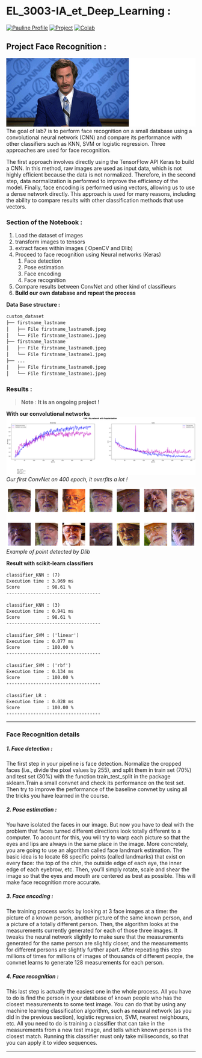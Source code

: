 
# EL_3003-IA_et_Deep_Learning : 

[![Pauline Profile](https://img.shields.io/badge/Made%20with-Pauline%20Gouillart-brightgreen)](https://github.com/pauline-gllrt)
[![Project](https://img.shields.io/badge/Project-ongoing-blue)](https://github.com/Aubert-Antoine/EL_3003-IA_et_Deep_Learning/tree/main/Project%20FaceRecognition)
[![Colab](https://img.shields.io/badge/Link%20to%20Google%20Colab-orange)](https://colab.research.google.com/github/Aubert-Antoine/EL_3003-IA_et_Deep_Learning/blob/main/Project%20FaceRecognition/TP7_FaceRecognition.ipynb)

## Project Face Recognition : 
![gif](asset/summary.gif)
The goal of lab7 is to perform face recognition on a small database using a convolutional neural network (CNN) and compare its performance with other classifiers such as KNN, SVM or logistic regression. Three approaches are used for face recognition.  

The first approach involves directly using the TensorFlow API Keras to build a CNN. In this method, raw images are used as input data, which is not highly efficient because the data is not normalized. Therefore, in the second step, data normalization is performed to improve the efficiency of the model. Finally, face encoding is performed using vectors, allowing us to use a dense network directly. This approach is used for many reasons, including the ability to compare results with other classification methods that use vectors. 

### Section of the Notebook :
1. Load the dataset of images
2. transform images to tensors
3. extract faces within images ( OpenCV and Dlib)
4. Proceed to face recognition using Neural networks (Keras)
   1. Face detection 
   2. Pose estimation
   3. Face encoding
   4. Face recognition
5. Compare results between ConvNet and other kind of classifieurs
6. **Build our own database and repeat the process**

**Data Base structure :**
````bash
custom_dataset
├── firstname_lastname
│   ├── File firstname_lastname0.jpeg
│   └── File firstname_lastname1.jpeg
├── firstname_lastname
│   ├── File firstname_lastname0.jpeg
│   └── File firstname_lastname1.jpeg
├── ...
│   ├── File firstname_lastname0.jpeg
│   └── File firstname_lastname1.jpeg
````

### Results : 
>**Note** : 
**It is an ongoing project !**

**With our convolutional networks**
![CNN](asset/CNN1_plot_overfit.png)
*Our first ConvNet on 400 epoch, it overfits a lot !*

![faces_points](asset/faces_points.png)
*Example of point detected by Dlib*

**Result with scikit-learn classifiers**
````text
classifier_KNN : (7)
Execution time : 3.969 ms
Score  	       : 98.61 %
-----------------------------------

classifier_KNN : (3)
Execution time : 0.941 ms
Score  	       : 98.61 %
-----------------------------------

classifier_SVM : ('linear')
Execution time : 0.077 ms
Score  	       : 100.00 %
-----------------------------------

classifier_SVM : ('rbf')
Execution time : 0.134 ms
Score  	       : 100.00 %
-----------------------------------

classifier_LR : 
Execution time : 0.028 ms
Score  	       : 100.00 %
-----------------------------------
````
---
### Face Recognition details

##### 1. Face detection :
The first step in your pipeline is face detection. Normalize the cropped faces (i.e., divide the pixel values by 255), and split them in train set (70%) and test set (30%) with the function train_test_split in the package sklearn.Train a small convnet and check its performance on the test set. Then try to improve the performance of the baseline convnet by using all the tricks you have learned in the course.

##### 2. Pose estimation :
You have isolated the faces in our image. But now you have to deal with the problem that faces turned different directions look totally different to a computer. To account for this, you will try to warp each picture so that the eyes and lips are always in the same place in the image. More concretely, you are going to use an algorithm called face landmark estimation. The basic idea is to locate 68 specific points (called landmarks) that exist on every face:  the top of the chin, the outside edge of each eye, the inner edge of each eyebrow, etc. Then, you’ll simply rotate, scale and shear the image so that the eyes and mouth are centered as best as possible. This will make face recognition more accurate.

##### 3. Face encoding :
The training process works by looking at 3 face images at a time: the picture of a known person, another picture of the same known person, and a picture of a totally different person. Then, the algorithm looks at the measurements currently generated for each of those three images. It tweaks the neural network slightly to make sure that the measurements generated for the same person are slightly closer, and the measurements for different persons are slightly further apart. After repeating this step millions of times for millions of images of thousands of different people, the convnet learns to generate 128 measurements for each person.

##### 4. Face recognition :
This last step is actually the easiest one in the whole process. All you have to do is find the person in your database of known people who has the closest measurements to some test image. You can do that by using any machine learning classification algorithm, such as neaural network (as you did in the previous section), logistic regression, SVM, nearest neighbours, etc. All you need to do is training a classifier that can take in the measurements from a new test image, and tells which known person is the closest match. Running this classifier must only take milliseconds, so that you can apply it to video sequences.

---